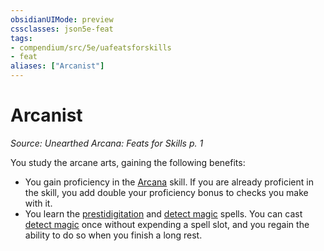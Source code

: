 ```yaml
---
obsidianUIMode: preview
cssclasses: json5e-feat
tags:
- compendium/src/5e/uafeatsforskills
- feat
aliases: ["Arcanist"]
---
```

# Arcanist
*Source: Unearthed Arcana: Feats for Skills p. 1*  

You study the arcane arts, gaining the following benefits:

- You gain proficiency in the [Arcana](/Systems/5e/rules/skills.md#Arcana) skill. If you are already proficient in the skill, you add double your proficiency bonus to checks you make with it.  
- You learn the [prestidigitation](/Systems/5e/spells/prestidigitation.md) and [detect magic](/Systems/5e/spells/detect-magic.md) spells. You can cast [detect magic](/Systems/5e/spells/detect-magic.md) once without expending a spell slot, and you regain the ability to do so when you finish a long rest.